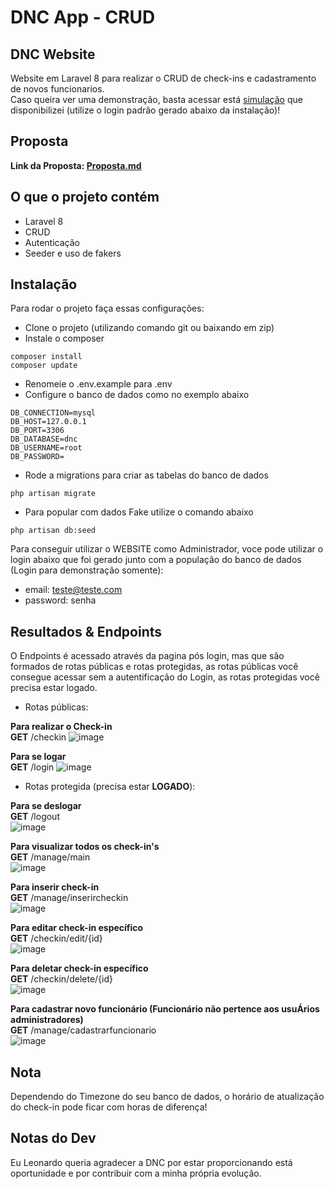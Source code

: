 # DNC App - CRUD

## DNC Website

Website em Laravel 8 para realizar o CRUD de check-ins e cadastramento de novos funcionarios.<br>
Caso queira ver uma demonstração, basta acessar está [simulação](https://dncgroup.000webhostapp.com) que disponibilizei (utilize o login padrão gerado abaixo da instalação)!

## Proposta
<b>Link da Proposta: [Proposta.md](./proposta.md#backend-developer-jr)</b>

## O que o projeto contém
- Laravel 8
- CRUD
- Autenticação
- Seeder e uso de fakers

## Instalação
Para rodar o projeto faça essas configurações:
- Clone o projeto (utilizando comando git ou baixando em zip)
- Instale o composer
```
composer install
composer update
```
- Renomeie o .env.example para .env
- Configure o banco de dados como no exemplo abaixo
```
DB_CONNECTION=mysql
DB_HOST=127.0.0.1
DB_PORT=3306
DB_DATABASE=dnc
DB_USERNAME=root
DB_PASSWORD=
```
- Rode a migrations para criar as tabelas do banco de dados
```
php artisan migrate
```
- Para popular com dados Fake utilize o comando abaixo
```
php artisan db:seed
```
Para conseguir utilizar o WEBSITE como Administrador, voce pode utilizar o login abaixo que foi gerado junto com a população do banco de dados (Login para demonstração somente):
- email: teste@teste.com
- password: senha

## Resultados & Endpoints
O Endpoints é acessado através da pagina pós login, mas que são formados de rotas públicas e rotas protegidas, as rotas públicas você consegue acessar sem a autentificação do Login, as rotas protegidas você precisa estar logado.
<br>
- Rotas públicas:

<b>Para realizar o Check-in</b><br>
<b>GET</b> /checkin
![image](https://user-images.githubusercontent.com/19514153/163470584-3eabb067-eb3e-49cd-8855-f82f346df80f.png)
<br>

<b>Para se logar</b><br>
<b>GET</b> /login
![image](https://user-images.githubusercontent.com/19514153/163470702-ee5aa98f-1843-46f4-afb6-12f014f4ebd8.png)
<br>

- Rotas protegida (precisa estar <b>LOGADO</b>):

<b>Para se deslogar</b><br>
<b>GET</b> /logout<br>
![image](https://user-images.githubusercontent.com/19514153/163470873-95887d10-7ab4-42d3-8f17-161578c178d0.png)
<br>

<b>Para visualizar todos os check-in's</b><br>
<b>GET</b> /manage/main<br>
![image](https://user-images.githubusercontent.com/19514153/163471115-72e73b83-9d7b-46fb-a2f2-40b385af7b93.png)
<br>

<b>Para inserir check-in</b><br>
<b>GET</b> /manage/inserircheckin<br>
![image](https://user-images.githubusercontent.com/19514153/163471192-0e441587-11ea-4cbe-9ac4-f740d480d1ab.png)
<br>

<b>Para editar check-in específico</b><br>
<b>GET</b> /checkin/edit/{id}<br>
![image](https://user-images.githubusercontent.com/19514153/163471270-360c5202-fd1c-4206-aaef-eb8fac41f8f1.png)
<br>

<b>Para deletar check-in específico</b><br>
<b>GET</b> /checkin/delete/{id}<br>
![image](https://user-images.githubusercontent.com/19514153/163471342-43f49d97-f07b-4e1e-8c89-4af146783f31.png)
<br>

<b>Para cadastrar novo funcionário (Funcionário não pertence aos usuÁrios administradores)</b><br>
<b>GET</b> /manage/cadastrarfuncionario<br>
![image](https://user-images.githubusercontent.com/19514153/163471382-181b2b4a-2d62-48b0-a79b-d4dbe2b8f065.png)
<br>

## Nota
Dependendo do Timezone do seu banco de dados, o horário de atualização do check-in pode ficar com horas de diferença!
<br>
## Notas do Dev
Eu Leonardo queria agradecer a DNC por estar proporcionando está oportunidade e por contribuir com a minha própria evolução.
